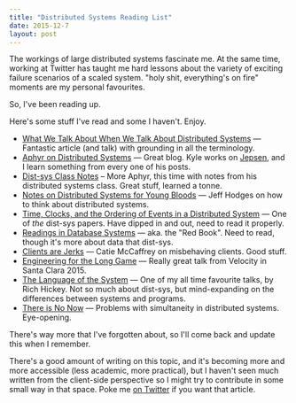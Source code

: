 ```yaml
---
title: "Distributed Systems Reading List"
date: 2015-12-7
layout: post
---
```


The workings of large distributed systems fascinate me. At the same time, working at Twitter has taught me hard lessons about the variety of exciting failure scenarios of a scaled system. "holy shit, everything's on fire" moments are my personal favourites.

So, I've been reading up.

Here's some stuff I've read and some I haven't. Enjoy.

- [What We Talk About When We Talk About Distributed Systems](http://videlalvaro.github.io/2015/12/learning-about-distributed-systems.html) — Fantastic article (and talk) with grounding in all the terminology.
- [Aphyr on Distributed Systems](https://aphyr.com/tags/Distributed-Systems) — Great blog. Kyle works on [Jepsen](https://github.com/aphyr/jepsen), and I learn something from every one of his posts.
- [Dist-sys Class Notes](https://github.com/aphyr/distsys-class) – More Aphyr, this time with notes from his distributed systems class. Great stuff, learned a tonne.
- [Notes on Distributed Systems for Young Bloods](http://www.somethingsimilar.com/2013/01/14/notes-on-distributed-systems-for-young-bloods/) — Jeff Hodges on how to think about distributed systems.
- [Time, Clocks, and the Ordering of Events in a Distributed System](http://research.microsoft.com/en-us/um/people/lamport/pubs/time-clocks.pdf) — One of *the* dist-sys papers. Have dipped in and out, need to read it properly.
- [Readings in Database Systems](http://www.redbook.io) — aka. the "Red Book". Need to read, though it's more about data that dist-sys.
- [Clients are Jerks](http://caitiem.com/2015/06/23/clients-are-jerks-aka-how-halo-4-dosed-the-services-at-launch-how-we-survived/) — Catie McCaffrey on misbehaving clients. Good stuff.
- [Engineering for the Long Game](https://www.youtube.com/watch?v=p0jGmgIrf_M&list=PL055Epbe6d5Y86GSg3nhUH3o_v62FGpCI&feature=youtu.be&app=desktop) — Really great talk from Velocity in Santa Clara 2015.
- [The Language of the System](https://www.youtube.com/watch?v=ROor6_NGIWU) — One of my all time favourite talks, by Rich Hickey. Not so much about dist-sys, but mind-expanding on the differences between systems and programs.
- [There is No Now](http://queue.acm.org/detail.cfm?id=2745385) — Problems with simultaneity in distributed systems. Eye-opening.

There's way more that I've forgotten about, so I'll come back and update this when I remember.

There's a good amount of writing on this topic, and it's becoming more and more accessible (less academic, more practical), but I haven't seen much written from the client-side perspective so I might try to contribute in some small way in that space. Poke me [on Twitter](https://twitter.com/phuunet) if you want that article.
